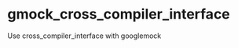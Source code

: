 gmock_cross_compiler_interface
==============================

Use cross_compiler_interface with googlemock